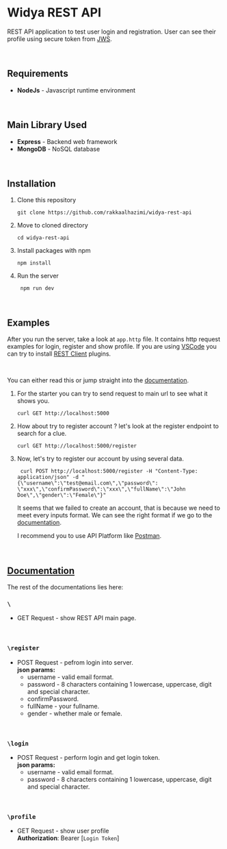 # Widya REST API
REST API application to test user login and registration. User can see their profile using secure token from [JWS](https://www.npmjs.com/package/jws).

<br>

## Requirements
- **NodeJs** - Javascript runtime environment


<br>

## Main Library Used
- **Express** - Backend web framework
- **MongoDB** - NoSQL database

<br>

## Installation
1. Clone this repository
    ```
    git clone https://github.com/rakkaalhazimi/widya-rest-api
    ```
2. Move to cloned directory
    ```
    cd widya-rest-api
    ```
3. Install packages with npm
    ```
    npm install
    ```
4. Run the server
   ```
    npm run dev
   ```

<br>

## Examples
After you run the server, take a look at `app.http` file. It contains http request examples for login, register and show profile. If you are using [VSCode](https://code.visualstudio.com/) you can try to install [REST Client](https://marketplace.visualstudio.com/items?itemName=humao.rest-client) plugins.

<br>

You can either read this or jump straight into the [documentation](#documentation).

1. For the starter you can try to send request to main url to see what it shows you.
    ```
    curl GET http://localhost:5000
    ```

2. How about try to register account ? let's look at the register endpoint to search for a clue.
    ```
    curl GET http://localhost:5000/register
    ```

3. Now, let's try to register our account by using several data.
   ```
    curl POST http://localhost:5000/register -H "Content-Type: application/json" -d "{\"username\":\"test@email.com\",\"password\": \"xxx\",\"confirmPassword\":\"xxx\",\"fullName\":\"John Doe\",\"gender\":\"Female\"}"
   ```

   It seems that we failed to create an account, that is because we need to meet every inputs format. We can see the right format if we go to the [documentation](#documentation).

   I recommend you to use API Platform like [Postman](https://www.postman.com/).

<br>

## [Documentation](#documentation)
The rest of the documentations lies here:

### ```\```
- GET Request - show REST API main page.

<br>

### ```\register```
- POST Request - pefrom login into server.  
    **json params:**
  - username - valid email format.
  - password - 8 characters containing 1 lowercase, uppercase, digit and special character.
  - confirmPassword.
  - fullName - your fullname.
  - gender - whether male or female.

<br>

### ```\login```
- POST Request - perform login and get login token.  
    **json params:**
  - username - valid email format.
  - password - 8 characters containing 1 lowercase, uppercase, digit and special character.
  
<br>

### `\profile`
- GET Request - show user profile  
    **Authorization**: Bearer [`Login Token`]
